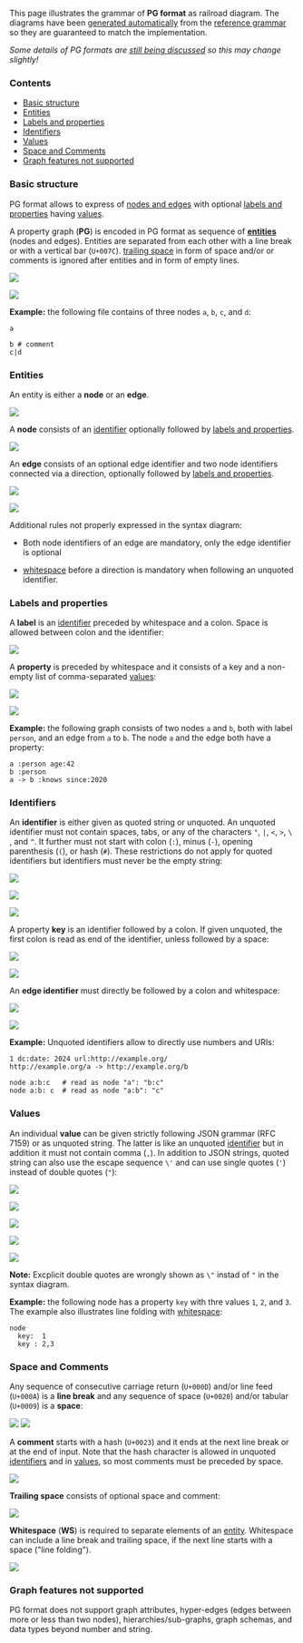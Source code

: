This page illustrates the grammar of **PG format** as railroad diagram. The diagrams have been [generated automatically](https://github.com/peggyjs/peggy-tracks) from the [reference grammar](../src/pg.pegjs) so they are guaranteed to match the implementation.

*Some details of PG formats are [still being discussed](https://github.com/pg-format/pg-formatter/discussions) so this may change slightly!*

### Contents

- [Basic structure](#basic-structure)
- [Entities](#entities)
- [Labels and properties](#labels-and-properties)
- [Identifiers](#identifiers)
- [Values](#values)
- [Space and Comments](#space-and-comments)
- [Graph features not supported](#graph-features-not-supported)

### Basic structure

PG format allows to express of [nodes and edges](#entities) with optional
[labels and properties](#labels-and-properties) having [values](#values).

A property graph (**PG**) is encoded in PG format as sequence of
[**entities**](#entities) (nodes and edges). Entities are separated from each
other with a line break or with a vertical bar (`U+007C`). [trailing
space](#space-and-comments) in form of space and/or or comments is ignored
after entities and in form of empty lines.

![](img/PG.svg)

![](img/EntitySeparator.svg)

**Example:** the following file contains of three nodes `a`, `b`, `c`, and `d`:

~~~pg
a

b # comment
c|d
~~~


### Entities

An entity is either a **node** or an **edge**. 

![](img/Entity.svg)

A **node** consists of an [identifier](#identifiers) optionally followed by
[labels and properties](#labels-and-properties).

![](img/Node.svg)

An **edge** consists of an optional edge identifier and two node identifiers
connected via a direction, optionally followed by [labels and
properties](#labels-and-properties).

![](img/Edge.svg)

![](img/Direction.svg)

Additional rules not properly expressed in the syntax diagram:

- Both node identifiers of an edge are mandatory, only the edge identifier is optional

- [whitespace](#space-and-comments) before a direction is mandatory 
  when following an unquoted identifier.

### Labels and properties

A **label** is an [identifier](#identifiers) preceded by whitespace and a colon.
Space is allowed between colon and the identifier:

![](img/Label.svg)

A **property** is preceded by whitespace and it consists of a key and
a non-empty list of comma-separated [values](#values):

![](img/Property.svg)

![](img/ValueList.svg)

**Example:** the following graph consists of two nodes `a` and `b`, both with label
`person`, and an edge from `a` to `b`. The node `a` and the edge both have
a property:

~~~pg
a :person age:42
b :person
a -> b :knows since:2020
~~~


### Identifiers

An **identifier** is either given as quoted string or unquoted. An unquoted
identifier must not contain spaces, tabs, or any of the characters `"`, `|`,
`<`, `>`, `\ `, and `^`. It further must not start with colon (`:`), minus
(`-`), opening parenthesis (`(`), or hash (`#`). These restrictions do not
apply for quoted identifiers but identifiers must never be the empty string:

![](img/Identifier.svg)

![](img/QuotedIdentifier.svg)

![](img/UnquotedIdentifier-1.svg)

A property **key** is an identifier followed by a colon. If given unquoted, the
first colon is read as end of the identifier, unless followed by a space:

![](img/Key.svg)

![](img/UnquotedIdentifierWithoutColon.svg)

An **edge identifier** must directly be followed by a colon and whitespace:

![](img/EdgeIdentifier.svg)

![](img/UnquotedIdentifierFollowedByColonAndSpace.svg)

**Example:** Unquoted identifiers allow to directly use numbers and URIs:

~~~pg
1 dc:date: 2024 url:http://example.org/ 
http://example.org/a -> http://example.org/b 
~~~

~~~pg
node a:b:c   # read as node "a": "b:c"
node a:b: c  # read as node "a:b": "c"
~~~

### Values

An individual **value** can be given strictly following JSON grammar (RFC 7159)
or as unquoted string. The latter is like an unquoted [identifier](#identifiers)
but in addition it must not contain comma (`,`). In addition to JSON strings, quoted string can also use the escape sequence `\'` and can use single quotes (`'`) instead of double quotes (`"`):

![](img/Value-1.svg)

![](img/Number-2.svg)

![](img/QuotedString-1.svg)

![](img/Unescaped.svg)

![](img/Escaped.svg)

**Note:** Excplicit double quotes are wrongly shown as `\"` instad of `"` in the syntax diagram.

**Example:** the following node has a property `key` with thre values `1`, `2`,
and `3`. The example also illustrates line folding with
[whitespace](#spaces-and-comments):

~~~pg
node
  key:  1
  key : 2,3
~~~


### Space and Comments

Any sequence of consecutive carriage return (`U+000D`) and/or line feed
(`U+000A`) is a **line break** and any sequence of space (`U+0020`) and/or
tabular (`U+0009`) is a **space**:

![](img/LineBreak.svg) ![](img/Space.svg)

A **comment** starts with a hash (`U+0023`) and it ends at the next line break
or at the end of input. Note that the hash character is allowed in unquoted
[identifiers](#identifiers) and in [values](#values), so most comments must be
preceded by space.

![](img/Comment.svg)

**Trailing space** consists of optional space and comment:

![](img/TrailingSpace.svg)

**Whitespace** (**WS**) is required to separate elements of an
[entity](#entities). Whitespace can include a line break and trailing space, if
the next line starts with a space ("line folding").

![](img/WS.svg)


### Graph features not supported

PG format does not support graph attributes, hyper-edges (edges between more or
less than two nodes), hierarchies/sub-graphs, graph schemas, and data types
beyond number and string.

